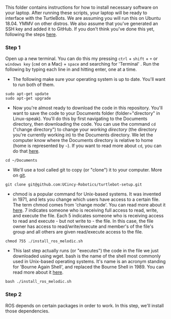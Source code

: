 This folder contains instructions for how to install necessary software on your laptop. After running these scripts, your laptop will be ready to interface with the TurtleBots. We are assuming you will run this on Ubuntu 18.04. YMMV on other distros. We also assume that you've generated an SSH key and added it to GitHub. If you don't think you've done this yet, following the steps [here](https://docs.github.com/en/github/authenticating-to-github/connecting-to-github-with-ssh).
 
### Step 1
Open up a new terminal. You can do this my pressing `ctrl` + `shift` + `+` or `windows key` (`cmd` on a Mac) + `space` and searching for 'Terminal' . Run the following by typing each line in and hitting enter, one at a time.

* The following make sure your operating system is up to date. You'll want to run both of them.

```
sudo apt-get update
sudo apt-get upgrade
```

* Now you're almost ready to download the code in this repository. You'll want to save the code to your Documents folder (folder="directory" in Linux-speak). You'll do this by first navigating to the Documents directory, then downloading the code. You can use the command `cd` ("change directory") to change your *working directory* (the directory you're currently working in) to the Documents directory. We let the computer know where the Documents directory is relative to home (home is represented by `~`). If you want to read more about `cd`, you can do that [here](https://en.wikipedia.org/wiki/Cd_(command)).
```
cd ~/Documents
```

* We'll use a tool called git to copy (or "clone") it to your computer. More on [git](https://en.wikipedia.org/wiki/Git).
```
git clone git@github.com:UCincy-Robotics/turtlebot-setup.git
```

* chmod is a popular command for Unix-based systems. It was invented in 1971, and lets you change which users have access to a certain file. The term chmod comes from 'change mode'. You can read more about it [here](https://en.wikipedia.org/wiki/Chmod). 7 indicates someone who is receiving full access to read, write, and execute the file. Each 5 indicates someone who is receiving access to read and execute - but not write to - the file. In this case, the file owner has access to read/write/execute and member's of the file's group and all others are given read/execute access to the file.
```
chmod 755 ./install_ros_melodic.sh
```

* This last step actually runs (or "executes") the code in the file we just downloaded using wget. bash is the name of the shell most commonly used in Unix-based operating systems. It's name is an acronym standing for 'Bourne Again Shell', and replaced the Bourne Shell in 1989. You can read more about it [here](https://en.wikipedia.org/wiki/Bash_(Unix_shell)).
```
bash ./install_ros_melodic.sh
```

### Step 2
ROS depends on certain packages in order to work. In this step, we'll install those dependencies.
